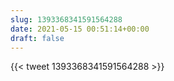 ```yaml
---
slug: 1393368341591564288
date: 2021-05-15 00:51:14+00:00
draft: false
---
```


{{< tweet 1393368341591564288 >}}
